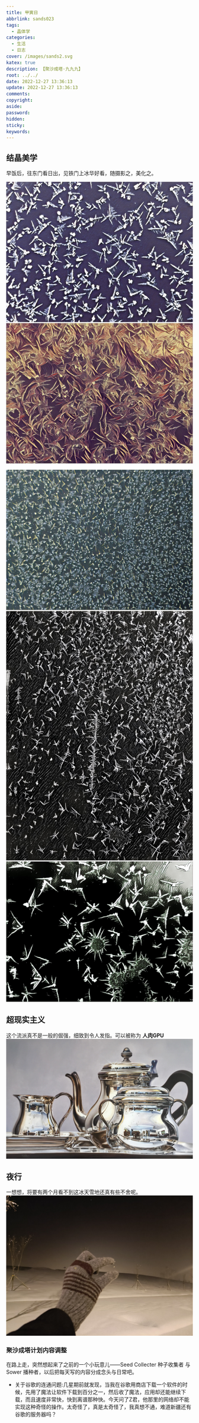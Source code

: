 ```yaml
---
title: 甲寅日
abbrlink: sands023
tags:
  - 晶体学
categories:
  - 生活
  - 日志
cover: /images/sands2.svg
katex: true
description: 【聚沙成塔·九九九】
root: ../../
date: 2022-12-27 13:36:13
update: 2022-12-27 13:36:13
comments:
copyright:
aside:
password:
hidden:
sticky:
keywords:
---
```


## 结晶美学
早饭后，往东门看日出，见铁门上冰华好看，随摄影之，美化之。

![](../../../images/20221012/IMG_20221227_120258048_Gothic.jpg)
![](../../../images/20221012/IMG_20221227_160104032_Mononoke.jpg)

![](../../../images/20221012/IMG_20221227_160233382_Thota%20Vaikuntam.jpg)
![](../../../images/20221012/IMG_20221227_160717822_Light%20summer%20reading.jpg)
![](../../../images/20221012/IMG_20221227_160350791_Heisenberg.jpg)
## 超现实主义
这个流派真不是一般的倔强，细致到令人发指。可以被称为 **人肉GPU**
![](../../../images/20221012/La%20hora%20del%20te.jpg)
## 夜行
一想想，将要有两个月看不到这冰天雪地还真有些不舍呢。
![](../../../images/20221012/IMG_20221227_223905.jpg)
### 聚沙成塔计划内容调整
在路上走，突然想起来了之前的一个小玩意儿——Seed Collecter 种子收集者 与 Sower 播种者，以后把每天写的内容分成念头与日常吧。
- 关于谷歌的连通问题:几星期前就发现，当我在谷歌用商店下载一个软件的时候，先用了魔法让软件下载到百分之一，然后收了魔法，应用却还能继续下载，而且速度非常快，快到离谱那种快。今天问了Z君，他那里的网络却不能实现这种奇怪的操作。太奇怪了，真是太奇怪了，我真想不通，难道新疆还有谷歌的服务器吗？